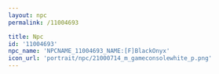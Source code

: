 ```yaml
---
layout: npc
permalink: /11004693

title: Npc
id: '11004693'
npc_name: 'NPCNAME_11004693_NAME:[F]BlackOnyx'
icon_url: 'portrait/npc/21000714_m_gameconsolewhite_p.png'
---
```

